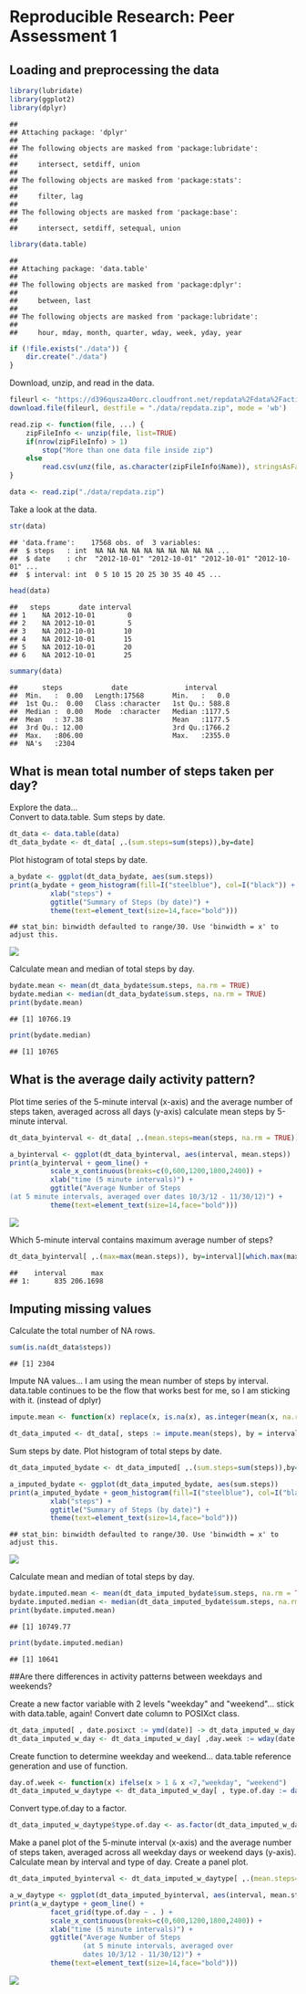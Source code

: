 # Reproducible Research: Peer Assessment 1

## Loading and preprocessing the data


```r
library(lubridate)
library(ggplot2)
library(dplyr)
```

```
## 
## Attaching package: 'dplyr'
## 
## The following objects are masked from 'package:lubridate':
## 
##     intersect, setdiff, union
## 
## The following objects are masked from 'package:stats':
## 
##     filter, lag
## 
## The following objects are masked from 'package:base':
## 
##     intersect, setdiff, setequal, union
```

```r
library(data.table)
```

```
## 
## Attaching package: 'data.table'
## 
## The following objects are masked from 'package:dplyr':
## 
##     between, last
## 
## The following objects are masked from 'package:lubridate':
## 
##     hour, mday, month, quarter, wday, week, yday, year
```

```r
if (!file.exists("./data")) {
    dir.create("./data")
}
```

Download, unzip, and read in the data.  


```r
fileurl <- "https://d396qusza40orc.cloudfront.net/repdata%2Fdata%2Factivity.zip"
download.file(fileurl, destfile = "./data/repdata.zip", mode = 'wb')

read.zip <- function(file, ...) {
    zipFileInfo <- unzip(file, list=TRUE)
    if(nrow(zipFileInfo) > 1)
        stop("More than one data file inside zip")
    else
        read.csv(unz(file, as.character(zipFileInfo$Name)), stringsAsFactors = FALSE)
}

data <- read.zip("./data/repdata.zip")
```

Take a look at the data.


```r
str(data)
```

```
## 'data.frame':	17568 obs. of  3 variables:
##  $ steps   : int  NA NA NA NA NA NA NA NA NA NA ...
##  $ date    : chr  "2012-10-01" "2012-10-01" "2012-10-01" "2012-10-01" ...
##  $ interval: int  0 5 10 15 20 25 30 35 40 45 ...
```

```r
head(data)
```

```
##   steps       date interval
## 1    NA 2012-10-01        0
## 2    NA 2012-10-01        5
## 3    NA 2012-10-01       10
## 4    NA 2012-10-01       15
## 5    NA 2012-10-01       20
## 6    NA 2012-10-01       25
```

```r
summary(data)
```

```
##      steps            date              interval     
##  Min.   :  0.00   Length:17568       Min.   :   0.0  
##  1st Qu.:  0.00   Class :character   1st Qu.: 588.8  
##  Median :  0.00   Mode  :character   Median :1177.5  
##  Mean   : 37.38                      Mean   :1177.5  
##  3rd Qu.: 12.00                      3rd Qu.:1766.2  
##  Max.   :806.00                      Max.   :2355.0  
##  NA's   :2304
```

## What is mean total number of steps taken per day?

Explore the data...  
Convert to data.table. Sum steps by date.


```r
dt_data <- data.table(data) 
dt_data_bydate <- dt_data[ ,.(sum.steps=sum(steps)),by=date]
```

Plot histogram of total steps by date.


```r
a_bydate <- ggplot(dt_data_bydate, aes(sum.steps))
print(a_bydate + geom_histogram(fill=I("steelblue"), col=I("black")) + 
          xlab("steps") +
          ggtitle("Summary of Steps (by date)") +
          theme(text=element_text(size=14,face="bold")))
```

```
## stat_bin: binwidth defaulted to range/30. Use 'binwidth = x' to adjust this.
```

![](PA1_template_files/figure-html/unnamed-chunk-5-1.png) 

Calculate mean and median of total steps by day.


```r
bydate.mean <- mean(dt_data_bydate$sum.steps, na.rm = TRUE)
bydate.median <- median(dt_data_bydate$sum.steps, na.rm = TRUE)
print(bydate.mean)
```

```
## [1] 10766.19
```

```r
print(bydate.median)
```

```
## [1] 10765
```

## What is the average daily activity pattern?

Plot time series of the 5-minute interval (x-axis) and the average number 
of steps taken, averaged across all days (y-axis) calculate mean steps by 5-minute interval.


```r
dt_data_byinterval <- dt_data[ ,.(mean.steps=mean(steps, na.rm = TRUE)),by=interval]

a_byinterval <- ggplot(dt_data_byinterval, aes(interval, mean.steps))
print(a_byinterval + geom_line() + 
          scale_x_continuous(breaks=c(0,600,1200,1800,2400)) +
          xlab("time (5 minute intervals)") +
          ggtitle("Average Number of Steps 
(at 5 minute intervals, averaged over dates 10/3/12 - 11/30/12)") +
          theme(text=element_text(size=14,face="bold")))
```

![](PA1_template_files/figure-html/unnamed-chunk-7-1.png) 

Which 5-minute interval contains maximum average number of steps?


```r
dt_data_byinterval[ ,.(max=max(mean.steps)), by=interval][which.max(max),]
```

```
##    interval      max
## 1:      835 206.1698
```


## Imputing missing values

Calculate the total number of NA rows.


```r
sum(is.na(dt_data$steps))
```

```
## [1] 2304
```

Impute NA values...
I am using the mean number of steps by interval.
data.table continues to be the flow that works best for me, 
so I am sticking with it. (instead of dplyr)


```r
impute.mean <- function(x) replace(x, is.na(x), as.integer(mean(x, na.rm = TRUE)))

dt_data_imputed <- dt_data[, steps := impute.mean(steps), by = interval]
```

Sum steps by date.  Plot histogram of total steps by date.


```r
dt_data_imputed_bydate <- dt_data_imputed[ ,.(sum.steps=sum(steps)),by=date]

a_imputed_bydate <- ggplot(dt_data_imputed_bydate, aes(sum.steps))
print(a_imputed_bydate + geom_histogram(fill=I("steelblue"), col=I("black")) + 
          xlab("steps") +
          ggtitle("Summary of Steps (by date)") +
          theme(text=element_text(size=14,face="bold")))
```

```
## stat_bin: binwidth defaulted to range/30. Use 'binwidth = x' to adjust this.
```

![](PA1_template_files/figure-html/unnamed-chunk-11-1.png) 

Calculate mean and median of total steps by day.


```r
bydate.imputed.mean <- mean(dt_data_imputed_bydate$sum.steps, na.rm = TRUE)
bydate.imputed.median <- median(dt_data_imputed_bydate$sum.steps, na.rm = TRUE)
print(bydate.imputed.mean)
```

```
## [1] 10749.77
```

```r
print(bydate.imputed.median)
```

```
## [1] 10641
```

##Are there differences in activity patterns between weekdays and weekends?

Create a new factor variable with 2 levels "weekday" and "weekend"...
stick with data.table, again!
Convert date column to POSIXct class.


```r
dt_data_imputed[ , date.posixct := ymd(date)] -> dt_data_imputed_w_day
dt_data_imputed_w_day <- dt_data_imputed_w_day[ ,day.week := wday(date.posixct)] 
```

Create function to determine weekday and weekend...
data.table reference generation and use of function.


```r
day.of.week <- function(x) ifelse(x > 1 & x <7,"weekday", "weekend")
dt_data_imputed_w_daytype <- dt_data_imputed_w_day[ , type.of.day := day.of.week(day.week)]
```

Convert type.of.day to a factor.


```r
dt_data_imputed_w_daytype$type.of.day <- as.factor(dt_data_imputed_w_daytype$type.of.day)
```

Make a panel plot of the 5-minute interval (x-axis) and the average number of 
steps taken, averaged across all weekday days or weekend days (y-axis).  Calculate
mean by interval and type of day.  Create a panel plot.


```r
dt_data_imputed_byinterval <- dt_data_imputed_w_daytype[ ,.(mean.steps=mean(steps)), by=.(interval,type.of.day)]

a_w_daytype <- ggplot(dt_data_imputed_byinterval, aes(interval, mean.steps))
print(a_w_daytype + geom_line() + 
          facet_grid(type.of.day ~ . ) +
          scale_x_continuous(breaks=c(0,600,1200,1800,2400)) +
          xlab("time (5 minute intervals)") +
          ggtitle("Average Number of Steps 
                  (at 5 minute intervals, averaged over 
                  dates 10/3/12 - 11/30/12)") +
          theme(text=element_text(size=14,face="bold")))
```

![](PA1_template_files/figure-html/unnamed-chunk-16-1.png) 

